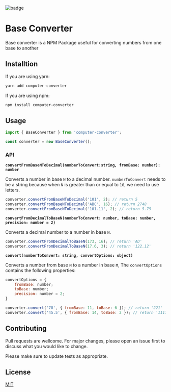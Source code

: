 <script type="text/javascript" src="https://cdnjs.buymeacoffee.com/1.0.0/button.prod.min.js" data-name="bmc-button" data-slug="tandt2402" data-color="#40DCA5" data-emoji="" data-font="Cookie" data-text="Buy me a coffee" data-outline-color="#000000" data-font-color="#ffffff" data-coffee-color="#FFDD00" ></script>

![badge](https://github.com/tandt2402/computer-converter/actions/workflows/deployment.yaml/badge.svg)

# Base Converter

Base converter is a NPM Package useful for converting numbers from one base to another

## Installtion

If you are using yarn:

```bash
yarn add computer-converter
```

If you are using npm:

```bash
npm install computer-converter
```

## Usage

```javascript
import { BaseConverter } from 'computer-converter';

const converter = new BaseConverter();
```

### API

**`convertFromBaseNToDecimal(numberToConvert:string, fromBase: number): number`**

Converts a number in base `N` to a decimal number. `numberToConvert` needs to be a string because when `N` is greater than or equal to `10`, we need to use letters.

```javascript
converter.convertFromBaseNToDecimal('101', 2); // return 5
converter.convertFromBaseNToDecimal('ABC', 16); // return 2748
converter.convertFromBaseNToDecimal('101.11', 2); // return 5.75
```

**`convertFromDecimalToBaseN(numberToConvert: number, toBase: number, precision: number = 2)`**

Converts a decimal number to a number in base `N`.

```javascript
converter.convertFromDecimalToBaseN(173, 16); // return 'AD'
converter.convertFromDecimalToBaseN(17.6, 3); // return '122.12'
```

**`convert(numberToConvert: string, convertOptions: object)`**

Converts a number from base `N` to a number in base `M`, The `convertOptions` contains the following properties:

```javascript
convertOptions = {
    fromBase: number;
    toBase: number;
    precision: number = 2;
}
```

```javascript
converter.convert('78', { fromBase: 11, toBase: 6 }); // return '221'
converter.convert('45.5', { fromBase: 14, toBase: 2 }); // return '111101.01'
```

## Contributing

Pull requests are wellcome. For major changes, please open an issue first to discuss what you would like to change.

Please make sure to update tests as appropriate.

## License

[MIT](https://choosealicense.com/licenses/mit)

